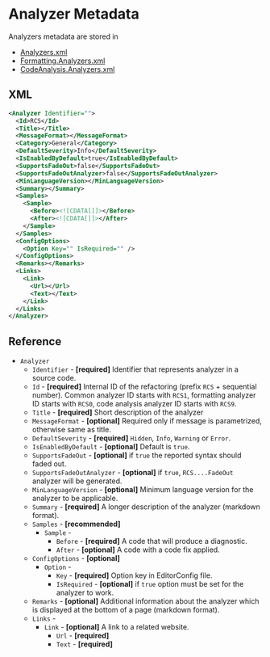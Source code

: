 ﻿---
sidebar_label: Analyzer
---

# Analyzer Metadata

Analyzers metadata are stored in

- [Analyzers.xml](https://github.com/JosefPihrt/Roslynator/blob/main/src/Analyzers/Analyzers.xml)
- [Formatting.Analyzers.xml](https://github.com/JosefPihrt/Roslynator/blob/main/src/Formatting.Analyzers/Formatting.Analyzers.xml)
- [CodeAnalysis.Analyzers.xml](https://github.com/JosefPihrt/Roslynator/blob/main/src/CodeAnalysis.Analyzers/CodeAnalysis.Analyzers.xml)

## XML

```xml
<Analyzer Identifier="">
  <Id>RCS</Id>
  <Title></Title>
  <MessageFormat></MessageFormat>
  <Category>General</Category>
  <DefaultSeverity>Info</DefaultSeverity>
  <IsEnabledByDefault>true</IsEnabledByDefault>
  <SupportsFadeOut>false</SupportsFadeOut>
  <SupportsFadeOutAnalyzer>false</SupportsFadeOutAnalyzer>
  <MinLanguageVersion></MinLanguageVersion>
  <Summary></Summary>
  <Samples>
    <Sample>
      <Before><![CDATA[]]></Before>
      <After><![CDATA[]]></After>
    </Sample>
  </Samples>
  <ConfigOptions>
    <Option Key="" IsRequired="" />
  </ConfigOptions>
  <Remarks></Remarks>
  <Links>
    <Link>
      <Url></Url>
      <Text></Text>
    </Link>
  </Links>
</Analyzer>
```
## Reference

- `Analyzer`
  - `Identifier` - **\[required\]** Identifier that represents analyzer in a source code.
  - `Id` - **\[required\]** Internal ID of the refactoring (prefix `RCS` + sequential number). Common analyzer ID starts with `RCS1`, formatting analyzer ID starts with `RCS0`, code analysis analyzer ID starts with `RCS9`.
  - `Title` - **\[required\]** Short description of the analyzer
  - `MessageFormat` - **\[optional\]** Required only if message is parametrized, otherwise same as title.
  - `DefaultSeverity` - **\[required\]** `Hidden`, `Info`, `Warning` or `Error`. 
  - `IsEnabledByDefault` - **\[optional\]** Default is `true`.
  - `SupportsFadeOut` - **\[optional\]** if `true` the reported syntax should faded out.
  - `SupportsFadeOutAnalyzer` - **\[optional\]** if `true`, `RCS....FadeOut` analyzer will be generated.
  - `MinLanguageVersion` - **\[optional\]** Minimum language version for the analyzer to be applicable.
  - `Summary` - **\[required\]** A longer description of the analyzer (markdown format).
  - `Samples` - **\[recommended\]** 
    - `Sample` - 
      - `Before` - **\[required\]** A code that will produce a diagnostic.
      - `After` - **\[optional\]** A code with a code fix applied.
  - `ConfigOptions` - **\[optional\]** 
    - `Option` - 
      - `Key` - **\[required\]** Option key in EditorConfig file.
      - `IsRequired` - **\[optional\]** if `true` option must be set for the analyzer to work.
  - `Remarks` - **\[optional\]** Additional information about the analyzer which is displayed at the bottom of a page (markdown format).
  - `Links` - 
    - `Link` - **\[optional\]** A link to a related website.
      - `Url` - **\[required\]** 
      - `Text` - **\[required\]** 
